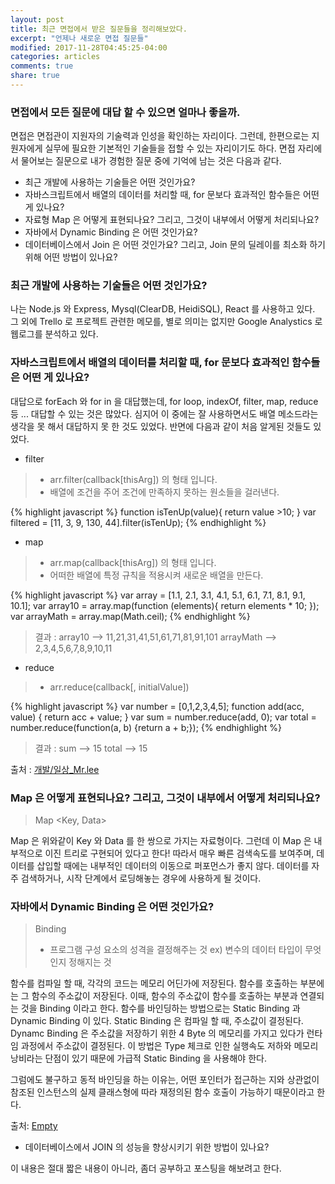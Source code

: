 ```yaml
---
layout: post
title: 최근 면접에서 받은 질문들을 정리해보았다.
excerpt: "언제나 새로운 면접 질문들"
modified: 2017-11-28T04:45:25-04:00
categories: articles
comments: true
share: true
---
```


### 면접에서 모든 질문에 대답 할 수 있으면 얼마나 좋을까.

면접은 면접관이 지원자의 기술력과 인성을 확인하는 자리이다. 그런데, 한편으로는 지원자에게 실무에 필요한 기본적인 기술들을 접할 수 있는 자리이기도 하다. 면접 자리에서 물어보는 질문으로 내가 경험한 질문 중에 기억에 남는 것은 다음과 같다.

* 최근 개발에 사용하는 기술들은 어떤 것인가요?
* 자바스크립트에서 배열의 데이터를 처리할 때, for 문보다 효과적인 함수들은 어떤 게 있나요?
* 자료형 Map 은 어떻게 표현되나요? 그리고, 그것이 내부에서 어떻게 처리되나요?
* 자바에서 Dynamic Binding 은 어떤 것인가요?
* 데이터베이스에서 Join 은 어떤 것인가요? 그리고, Join 문의 딜레이를 최소화 하기 위해 어떤 방법이 있나요?

### 최근 개발에 사용하는 기술들은 어떤 것인가요?

나는 Node.js 와 Express, Mysql(ClearDB, HeidiSQL), React 를 사용하고 있다. 그 외에 Trello 로 프로젝트 관련한 메모를, 별로 의미는 없지만 Google Analystics 로 웹로그를 분석하고 있다.

### 자바스크립트에서 배열의 데이터를 처리할 때, for 문보다 효과적인 함수들은 어떤 게 있나요?

대답으로 forEach 와 for in 을 대답했는데, for loop, indexOf, filter, map, reduce 등 ... 대답할 수 있는 것은 많았다. 심지어 이 중에는 잘 사용하면서도 배열 메소드라는 생각을 못 해서 대답하지 못 한 것도 있었다. 반면에 다음과 같이 처음 알게된 것들도 있었다.

* filter

> - arr.filter(callback[thisArg]) 의 형태 입니다.
> - 배열에 조건을 주어 조건에 만족하지 못하는 원소들을 걸러낸다.

{% highlight javascript %}
function isTenUp(value){
  return value >10;
}
var filtered = [11, 3, 9, 130, 44].filter(isTenUp);
{% endhighlight %}

* map

> - arr.map(callback[thisArg]) 의 형태 입니다.
> - 어떠한 배열에 특정 규칙을 적용시켜 새로운 배열을 만든다.

{% highlight javascript %}
var array = [1.1, 2.1, 3.1, 4.1, 5.1, 6.1, 7.1, 8.1, 9.1, 10.1];
var array10 = array.map(function (elements){
  return elements * 10;
});
var arrayMath = array.map(Math.ceil);
{% endhighlight %}

> 결과 :
> array10 --> 11,21,31,41,51,61,71,81,91,101
> arrayMath --> 2,3,4,5,6,7,8,9,10,11

* reduce

> - arr.reduce(callback[, initialValue])

{% highlight javascript %}
var number = [0,1,2,3,4,5];
function add(acc, value) {
  return acc + value;
}
var sum = number.reduce(add, 0);
var total = number.reduce(function(a, b) {return a + b;});
{% endhighlight %}

> 결과 :
> sum --> 15
> total --> 15

출처 : [개발/일상_Mr.lee](http://lee-mandu.tistory.com/9)

### Map 은 어떻게 표현되나요? 그리고, 그것이 내부에서 어떻게 처리되나요?

> Map <Key, Data>

Map 은 위와같이 Key 와 Data 를 한 쌍으로 가지는 자료형이다. 그런데 이 Map 은 내부적으로 이진 트리로 구현되어 있다고 한다! 따라서 매우 빠른 검색속도를 보여주며, 데이터를 삽입할 때에는 내부적인 데이터의 이동으로 퍼포먼스가 좋지 않다. 데이터를 자주 검색하거나, 시작 단계에서 로딩해놓는 경우에 사용하게 될 것이다.

### 자바에서 Dynamic Binding 은 어떤 것인가요?

> Binding
> - 프로그램 구성 요소의 성격을 결정해주는 것
> ex) 변수의 데이터 타입이 무엇인지 정해지는 것

함수를 컴파일 할 때, 각각의 코드는 메모리 어딘가에 저장된다. 함수를 호출하는 부분에는 그 함수의 주소값이 저장된다. 이때, 함수의 주소값이 함수를 호출하는 부분과 연결되는 것을 Binding 이라고 한다. 함수를 바인딩하는 방법으로는 Static Binding 과 Dynamic Binding 이 있다. Static Binding 은 컴파일 할 때, 주소값이 결정된다. Dynamc Binding 은 주소값을 저장하기 위한 4 Byte 의 메모리를 가지고 있다가 런타임 과정에서 주소값이 결정된다. 이 방법은 Type 체크로 인한 실행속도 저하와 메모리 낭비라는 단점이 있기 때문에 가급적 Static Binding 을 사용해야 한다.

그럼에도 불구하고 동적 바인딩을 하는 이유는, 어떤 포인터가 접근하는 지와 상관없이 참조된 인스턴스의 실제 클래스형에 따라 재정의된 함수 호출이 가능하기 때문이라고 한다.

출처: [Empty](http://secretroute.tistory.com/entry/140819)

* 데이터베이스에서 JOIN 의 성능을 향상시키기 위한 방법이 있나요?

이 내용은 절대 짧은 내용이 아니라, 좀더 공부하고 포스팅을 해보려고 한다.
